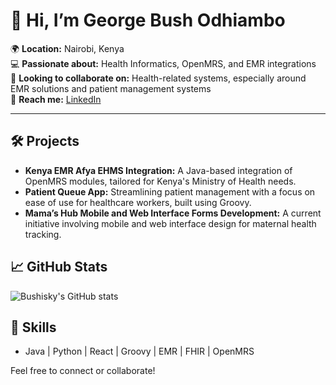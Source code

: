 
# 👋 Hi, I’m George Bush Odhiambo

🌍 **Location:** Nairobi, Kenya  
💻 **Passionate about:** Health Informatics, OpenMRS, and EMR integrations   
🤝 **Looking to collaborate on:** Health-related systems, especially around EMR solutions and patient management systems  
🔗 **Reach me:** [LinkedIn](https://www.linkedin.com/in/george-bush-odhiambo/)

---

## 🛠️ Projects
- **Kenya EMR Afya EHMS Integration:** A Java-based integration of OpenMRS modules, tailored for Kenya's Ministry of Health needs.
- **Patient Queue App:** Streamlining patient management with a focus on ease of use for healthcare workers, built using Groovy.
- **Mama’s Hub Mobile and Web Interface Forms Development:** A current initiative involving mobile and web interface design for maternal health tracking.

## 📈 GitHub Stats
![Bushisky's GitHub stats](https://github-readme-stats.vercel.app/api?username=Bushisky&show_icons=true&theme=radical)

## 🚀 Skills
- Java | Python | React | Groovy | EMR | FHIR | OpenMRS

Feel free to connect or collaborate!

